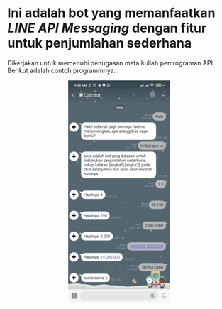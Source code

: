 <h1>Ini adalah bot yang memanfaatkan <i>LINE API Messaging</i> dengan fitur untuk penjumlahan sederhana</h1> 
Dikerjakan untuk memenuhi penugasan mata kuliah pemrograman API. Berikut adalah contoh programmnya:
<p align="center">
  <img src="image.jpeg" height="500" align="middle">
</p>